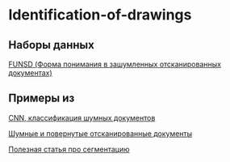 # Identification-of-drawings

## Наборы данных

[FUNSD (Форма понимания в зашумленных отсканированных документах)](https://guillaumejaume.github.io/FUNSD/index.html)

## Примеры из 

[CNN, классификация шумных документов](https://www.kaggle.com/sthabile/cnn-to-predict-the-rotation-of-noisy-scanned-pages)

[Шумные и повернутые отсканированные документы](https://www.kaggle.com/sthabile/noisy-and-rotated-scanned-documents/code)

[Полезная статья про сегментацию](https://www.pyimagesearch.com/2020/10/05/object-detection-bounding-box-regression-with-keras-tensorflow-and-deep-learning/)
